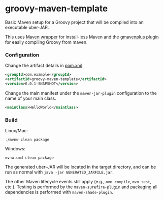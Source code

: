 # groovy-maven-template
Basic Maven setup for a Groovy project that will be compiled into an executable uber-JAR.

This uses [Maven wrapper][2] for install-less Maven and the [gmavenplus plugin][3] for easily compiling Groovy from maven.

### Configuration
Change the artifact details in [pom.xml][1].
```xml
<groupId>com.example</groupId>
<artifactId>groovy-maven-template</artifactId>
<version>0.0.1-SNAPSHOT</version>
```
Change the main manifest under the `maven-jar-plugin` configuration to the name of your main class.
```xml
<mainClass>HelloWorld</mainClass>
```

### Build
Linux/Mac:
```shell script
./mvnw clean package
```
Windows:
```batch
mvnw.cmd clean package
```
The generated uber-JAR will be located in the target directory, and can be run as normal with `java -jar GENERATED_JARFILE.jar`.

The other Maven lifecycle events still apply (e.g., `mvn compile`, `mvn test`, etc.). Testing is performed by the `maven-surefire-plugin` and packaging all dependencies is performed with `maven-shade-plugin`.

[1]: ./pom.xml
[2]: https://github.com/takari/maven-wrapper
[3]: https://groovy.github.io/GMavenPlus/